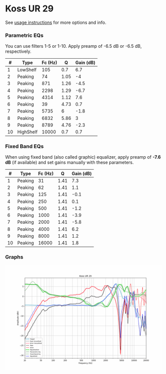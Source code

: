 # Koss UR 29
See [usage instructions](https://github.com/jaakkopasanen/AutoEq#usage) for more options and info.

### Parametric EQs
You can use filters 1-5 or 1-10. Apply preamp of -6.5 dB or -6.5 dB, respectively.

|   # | Type      |   Fc (Hz) |    Q |   Gain (dB) |
|-----|-----------|-----------|------|-------------|
|   1 | LowShelf  |       105 | 0.7  |         6.7 |
|   2 | Peaking   |        74 | 1.05 |        -4   |
|   3 | Peaking   |       871 | 1.26 |        -4.5 |
|   4 | Peaking   |      2298 | 1.29 |        -6.7 |
|   5 | Peaking   |      4314 | 1.12 |         7.6 |
|   6 | Peaking   |        39 | 4.73 |         0.7 |
|   7 | Peaking   |      5735 | 6    |        -1.8 |
|   8 | Peaking   |      6832 | 5.86 |         3   |
|   9 | Peaking   |      8789 | 4.76 |        -2.3 |
|  10 | HighShelf |     10000 | 0.7  |         0.7 |

### Fixed Band EQs
When using fixed band (also called graphic) equalizer, apply preamp of **-7.6 dB** (if available) and set gains manually with these parameters.

|   # | Type    |   Fc (Hz) |    Q |   Gain (dB) |
|-----|---------|-----------|------|-------------|
|   1 | Peaking |        31 | 1.41 |         7.3 |
|   2 | Peaking |        62 | 1.41 |         1.1 |
|   3 | Peaking |       125 | 1.41 |        -0.1 |
|   4 | Peaking |       250 | 1.41 |         0.1 |
|   5 | Peaking |       500 | 1.41 |        -1.2 |
|   6 | Peaking |      1000 | 1.41 |        -3.9 |
|   7 | Peaking |      2000 | 1.41 |        -5.8 |
|   8 | Peaking |      4000 | 1.41 |         6.2 |
|   9 | Peaking |      8000 | 1.41 |         1.2 |
|  10 | Peaking |     16000 | 1.41 |         1.8 |

### Graphs
![](./Koss%20UR%2029.png)
